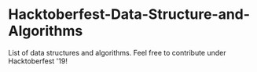# Hacktoberfest-Data-Structure-and-Algorithms
List of data structures and algorithms. Feel free to contribute under Hacktoberfest '19!
